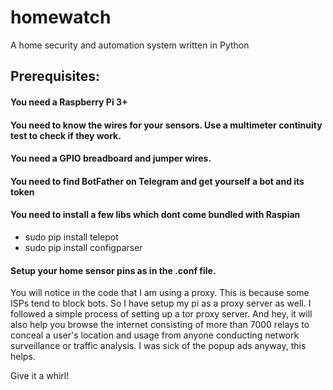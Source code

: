 # homewatch
A home security and automation system written in Python

## Prerequisites:
#### You need a Raspberry Pi 3+
#### You need to know the wires for your sensors. Use a multimeter continuity test to check if they work.
#### You need a GPIO breadboard and jumper wires.
#### You need to find BotFather on Telegram and get yourself a bot and its token
#### You need to install a few libs which dont come bundled with Raspian
+ sudo pip install telepot
+ sudo pip install configparser
#### Setup your home sensor pins as in the .conf file.

You will notice in the code that I am using a proxy. This is because some ISPs tend to block bots. So I have setup my pi as a proxy server as well. I followed a simple process of setting up a tor proxy server. And hey, it will also help you browse the internet consisting of more than 7000 relays to conceal a user's location and usage from anyone conducting network surveillance or traffic analysis. I was sick of the popup ads anyway, this helps.

Give it a whirl!
